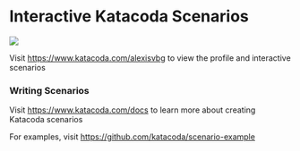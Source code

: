 # Interactive Katacoda Scenarios

[![](http://shields.katacoda.com/katacoda/alexisvbg/count.svg)](https://www.katacoda.com/alexisvbg "Get your profile on Katacoda.com")

Visit https://www.katacoda.com/alexisvbg to view the profile and interactive scenarios

### Writing Scenarios
Visit https://www.katacoda.com/docs to learn more about creating Katacoda scenarios

For examples, visit https://github.com/katacoda/scenario-example
